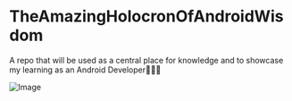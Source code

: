 # TheAmazingHolocronOfAndroidWisdom
A repo that will be used as a central place for knowledge and to showcase my learning as an Android Developer👨🏻‍💻

![Image](https://github.com/user-attachments/assets/e6b03b5f-34c3-4ef8-bffb-97cf9a4441e3)
